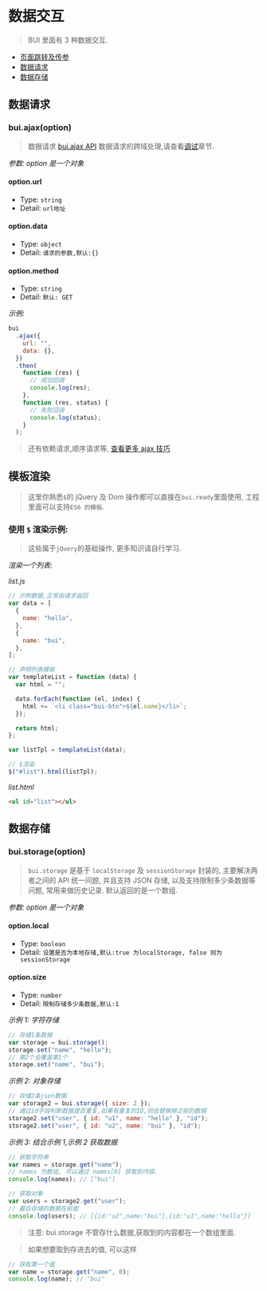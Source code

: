 # 数据交互

> BUI 里面有 3 种数据交互.

- [页面跳转及传参](chapter1/multipage.md)
- [数据请求](chapter1/request?id=数据请求)
- [数据存储](chapter1/request?id=数据存储)

## 数据请求

### bui.ajax(option)

> 数据请求 <a href="http://www.easybui.com/guide/api/classes/bui.ajax.html" target="_blank">bui.ajax API</a> 数据请求的跨域处理,请查看[调试](chapter1/debug.md)章节.

_参数: option 是一个对象_

#### option.url

- Type: `string`
- Detail: `url地址`

#### option.data

- Type: `object`
- Detail: `请求的参数,默认:{}`

#### option.method

- Type: `string`
- Detail: `默认: GET`

_示例:_

```js
bui
  .ajax({
    url: "",
    data: {},
  })
  .then(
    function (res) {
      // 成功回调
      console.log(res);
    },
    function (res, status) {
      // 失败回调
      console.log(status);
    }
  );
```

> 还有依赖请求,顺序请求等, [查看更多 ajax 技巧](http://www.easybui.com/demo/#pages/ui_method/bui.ajax)

## 模板渲染

> 这里你熟悉`$`的 jQuery 及 Dom 操作都可以直接在`bui.ready`里面使用, 工程里面可以支持`ES6 的模板`.

### 使用 `$` 渲染示例:

> 这些属于`jQuery`的基础操作, 更多知识请自行学习.

_渲染一个列表:_

_list.js_

```js
// 示例数据,正常由请求返回
var data = [
  {
    name: "hello",
  },
  {
    name: "bui",
  },
];

// 声明列表模板
var templateList = function (data) {
  var html = "";

  data.forEach(function (el, index) {
    html += `<li class="bui-btn">${el.name}</li>`;
  });

  return html;
};

var listTpl = templateList(data);

// $渲染
$("#list").html(listTpl);
```

_list.html_

```html
<ul id="list"></ul>
```

## 数据存储

### bui.storage(option)

> `bui.storage` 是基于 `localStorage` 及 `sessionStorage` 封装的, 主要解决两者之间的 API 统一问题, 并且支持 JSON 存储, 以及支持限制多少条数据等问题, 常用来做历史记录. 默认返回的是一个数组.

_参数: option 是一个对象_

#### option.local

- Type: `boolean`
- Detail: `设置是否为本地存储,默认:true 为localStorage, false 则为 sessionStorage`

#### option.size

- Type: `number`
- Detail: `限制存储多少条数据,默认:1`

_示例 1: 字符存储_

```js
// 存储1条数据
var storage = bui.storage();
storage.set("name", "hello");
// 第2个会覆盖第1个
storage.set("name", "bui");
```

_示例 2: 对象存储_

```js
// 存储2条json数据
var storage2 = bui.storage({ size: 2 });
// 通过id字段判断数据是否重复,如果有重复的ID,则会替换掉之前的数据
storage2.set("user", { id: "u1", name: "hello" }, "id");
storage2.set("user", { id: "u2", name: "bui" }, "id");
```

_示例 3: 结合示例 1,示例 2 获取数据_

```js
// 获取字符串
var names = storage.get("name");
// names 为数组, 可以通过 names[0] 获取到内容.
console.log(names); // ["bui"]

// 获取对象
var users = storage2.get("user");
// 最后存储的数据在前面
console.log(users); // [{id:"u2",name:"bui"},{id:"u1",name:"hello"}]
```

> 注意: bui.storage 不管存什么数据,获取到的内容都在一个数组里面.

> 如果想要取到存进去的值, 可以这样

```js
// 获取第一个值
var name = storage.get("name", 0);
console.log(name); // "bui"
```
